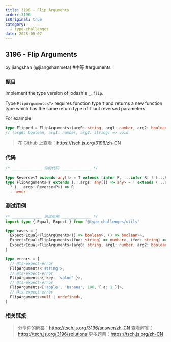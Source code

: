 ```yaml
---
title: 3196 - Flip Arguments
order: 3196
isOriginal: true
category:
  - type-challenges
date: 2025-05-07
---
```


3196 - Flip Arguments
-------
by jiangshan (@jiangshanmeta) #中等 #arguments

### 题目

Implement the type version of lodash's ```_.flip```.

Type ```FlipArguments<T>``` requires function type ```T``` and returns a new function type which has the same return type of T but reversed parameters.

For example:

```typescript
type Flipped = FlipArguments<(arg0: string, arg1: number, arg2: boolean) => void>
// (arg0: boolean, arg1: number, arg2: string) => void
```

> 在 Github 上查看：https://tsch.js.org/3196/zh-CN

### 代码

```ts
/* _____________ 你的代码 _____________ */

type Reverse<T extends any[]> = T extends [infer F, ...infer R] ? [...Reverse<R>, F] : T
type FlipArguments<T extends (...args: any[]) => any> = T extends (...args: infer P) => infer R
  ? (...args: Reverse<P>) => R
  : never

```

### 测试用例

```ts
/* _____________ 测试用例 _____________ */
import type { Equal, Expect } from '@type-challenges/utils'

type cases = [
  Expect<Equal<FlipArguments<() => boolean>, () => boolean>>,
  Expect<Equal<FlipArguments<(foo: string) => number>, (foo: string) => number>>,
  Expect<Equal<FlipArguments<(arg0: string, arg1: number, arg2: boolean) => void>, (arg0: boolean, arg1: number, arg2: string) => void>>,
]

type errors = [
  // @ts-expect-error
  FlipArguments<'string'>,
  // @ts-expect-error
  FlipArguments<{ key: 'value' }>,
  // @ts-expect-error
  FlipArguments<['apple', 'banana', 100, { a: 1 }]>,
  // @ts-expect-error
  FlipArguments<null | undefined>,
]

```

### 相关链接

> 分享你的解答：https://tsch.js.org/3196/answer/zh-CN
> 查看解答：https://tsch.js.org/3196/solutions
> 更多题目：https://tsch.js.org/zh-CN
